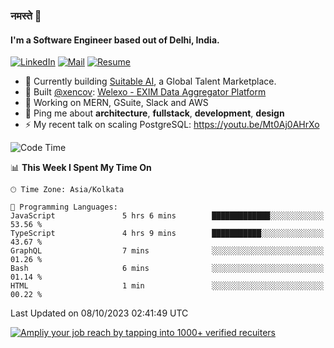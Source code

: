 ### नमस्ते 🙏

#### I'm a Software Engineer based out of Delhi, India.

[![LinkedIn](https://img.shields.io/badge/linkedin-%230077B5.svg)](https://linkedin.com/in/sambhav2612)
[![Mail](https://img.shields.io/badge/gmail-D14836)](mailto:sambhavjain2612@gmail.com)
[![Resume](https://img.shields.io/badge/resume-%23#FFFF00.svg)](https://mega.nz/file/IjA3yaoB#BFfQg1-aKva0piAd_wWs8Hf5dlnYRQ2ZkwtYwNMzBhA)

- 🏢 Currently building [Suitable AI](https://suitable.ai), a Global Talent Marketplace.
- 💅 Built [@xencov](https://github.com/xencov): [Welexo - EXIM Data Aggregator Platform](https://welexo.com)
- 🌱 Working on MERN, GSuite, Slack and AWS
- 💬 Ping me about **architecture**, **fullstack**, **development**, **design**
- ⚡️ My recent talk on scaling PostgreSQL: https://youtu.be/Mt0Aj0AHrXo

<!--START_SECTION:waka-->
![Code Time](http://img.shields.io/badge/Code%20Time-3%2C736%20hrs%2043%20mins-blue)

📊 **This Week I Spent My Time On** 

```text
🕑︎ Time Zone: Asia/Kolkata

💬 Programming Languages: 
JavaScript               5 hrs 6 mins        █████████████░░░░░░░░░░░░   53.56 % 
TypeScript               4 hrs 9 mins        ███████████░░░░░░░░░░░░░░   43.67 % 
GraphQL                  7 mins              ░░░░░░░░░░░░░░░░░░░░░░░░░   01.26 % 
Bash                     6 mins              ░░░░░░░░░░░░░░░░░░░░░░░░░   01.14 % 
HTML                     1 min               ░░░░░░░░░░░░░░░░░░░░░░░░░   00.22 % 
```


 Last Updated on 08/10/2023 02:41:49 UTC
<!--END_SECTION:waka-->

[![Ampliy your job reach by tapping into 1000+ verified recuiters](https://user-images.githubusercontent.com/19583619/212717528-45b497fd-e886-4452-90fe-93829667bd63.png)](https://suitable.ai)


